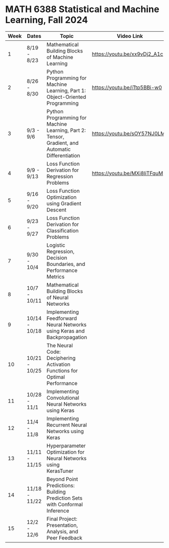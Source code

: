 # MATH 6388 Statistical and Machine Learning, Fall 2024

| Week | Dates        | Topic                         | Video Link                 |
|------|-------------|-------------------------------|----------------------------|
| 1    | 8/19 - 8/23 | Mathematical Building Blocks of Machine Learning         |   https://youtu.be/xx9vDj2_A1c    |
| 2    | 8/26 - 8/30 | Python Programming for Machine Learning, Part 1: Object-Oriented Programming     |   https://youtu.be/iTtp5BBi-w0       |
| 3    | 9/3 - 9/6 |  Python Programming for Machine Learning, Part 2: Tensor, Gradient, and Automatic Differentiation          | https://youtu.be/sOY57NJ0LMs|
| 4    | 9/9 - 9/13 | Loss Function Derivation for Regression Problems |    https://youtu.be/MXi8liTFquM |
| 5    | 9/16 - 9/20 | Loss Function Optimization using Gradient Descent   |      |
| 6    | 9/23 - 9/27 | Loss Function Derivation for Classification Problems  |       |
| 7    | 9/30 - 10/4  | Logistic Regression, Decision Boundaries, and Performance Metrics |    |
| 8    | 10/7 - 10/11 | Mathematical Building Blocks of Neural Networks |    |
| 9    | 10/14 - 10/18 | Implementing Feedforward Neural Networks using Keras and Backpropagation  |      |
| 10   | 10/21 - 10/25 | The Neural Code: Deciphering Activation Functions for Optimal Performance  |    |
| 11   | 10/28 - 11/1 | Implementing Convolutional Neural Networks using Keras |    |
| 12   | 11/4 - 11/8 | Implementing Recurrent Neural Networks using Keras |      |
| 13   | 11/11 - 11/15 | Hyperparameter Optimization for Neural Networks using KerasTuner |   |
| 14   | 11/18 - 11/22 |  Beyond Point Predictions: Building Prediction Sets with Conformal Inference |     | 
| 15   | 12/2 - 12/6  | Final Project: Presentation, Analysis, and Peer Feedback |     |


